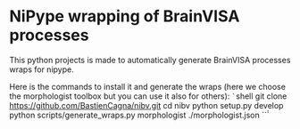 # NiPype wrapping of BrainVISA processes

This python projects is made to automatically generate BrainVISA processes wraps for nipype.

Here is the commands to install it and generate the wraps (here we choose the morphologist toolbox but you can use it also for others):
`̀ `shell
git clone https://github.com/BastienCagna/nibv.git
cd nibv
python setup.py develop
python scripts/generate_wraps.py morphologist ./morphologist.json
``̀̀
